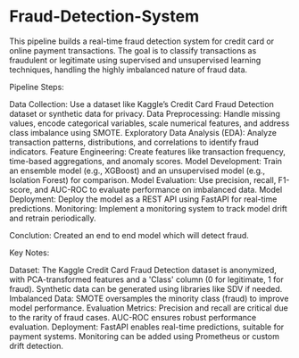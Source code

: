# Fraud-Detection-System
This pipeline builds a real-time fraud detection system for credit card or online payment transactions. The goal is to classify transactions as fraudulent or legitimate using supervised and unsupervised learning techniques, handling the highly imbalanced nature of fraud data.



Pipeline Steps:

Data Collection: Use a dataset like Kaggle’s Credit Card Fraud Detection dataset or synthetic data for privacy.
Data Preprocessing: Handle missing values, encode categorical variables, scale numerical features, and address class imbalance using SMOTE.
Exploratory Data Analysis (EDA): Analyze transaction patterns, distributions, and correlations to identify fraud indicators.
Feature Engineering: Create features like transaction frequency, time-based aggregations, and anomaly scores.
Model Development: Train an ensemble model (e.g., XGBoost) and an unsupervised model (e.g., Isolation Forest) for comparison.
Model Evaluation: Use precision, recall, F1-score, and AUC-ROC to evaluate performance on imbalanced data.
Model Deployment: Deploy the model as a REST API using FastAPI for real-time predictions.
Monitoring: Implement a monitoring system to track model drift and retrain periodically.

Conclution: Created an end to end model which will detect fraud.



Key Notes:

Dataset: The Kaggle Credit Card Fraud Detection dataset is anonymized, with PCA-transformed features and a 'Class' column (0 for legitimate, 1 for fraud). Synthetic data can be generated using libraries like SDV if needed.
Imbalanced Data: SMOTE oversamples the minority class (fraud) to improve model performance.
Evaluation Metrics: Precision and recall are critical due to the rarity of fraud cases. AUC-ROC ensures robust performance evaluation.
Deployment: FastAPI enables real-time predictions, suitable for payment systems. Monitoring can be added using Prometheus or custom drift detection.
